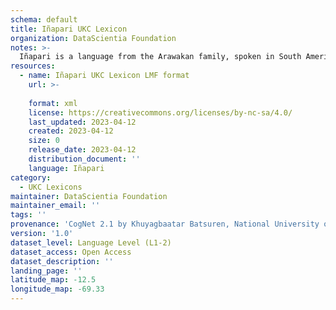 ```yaml
---
schema: default
title: Iñapari UKC Lexicon
organization: DataScientia Foundation
notes: >-
  Iñapari is a language from the Arawakan family, spoken in South America. The UKC Lexicon of Iñapari is represented as a lexico-semantic network. It consists of words, word senses, synsets, as well as sense-level and synset-level relationships.
resources:
  - name: Iñapari UKC Lexicon LMF format
    url: >-
      
    format: xml
    license: https://creativecommons.org/licenses/by-nc-sa/4.0/
    last_updated: 2023-04-12
    created: 2023-04-12
    size: 0
    release_date: 2023-04-12
    distribution_document: ''
    language: Iñapari
category:
  - UKC Lexicons
maintainer: DataScientia Foundation
maintainer_email: ''
tags: ''
provenance: 'CogNet 2.1 by Khuyagbaatar Batsuren, National University of Mongolia (http://cognet.ukc.disi.unitn.it); Native Languages of the Americas 2021.11. by Laura Redish and Orrin Lewis (http://www.native-languages.org); Princeton WordNet 2.1 by Princeton University (https://wordnet.princeton.edu)'
version: '1.0'
dataset_level: Language Level (L1-2)
dataset_access: Open Access
dataset_description: ''
landing_page: ''
latitude_map: -12.5
longitude_map: -69.33
---
```

